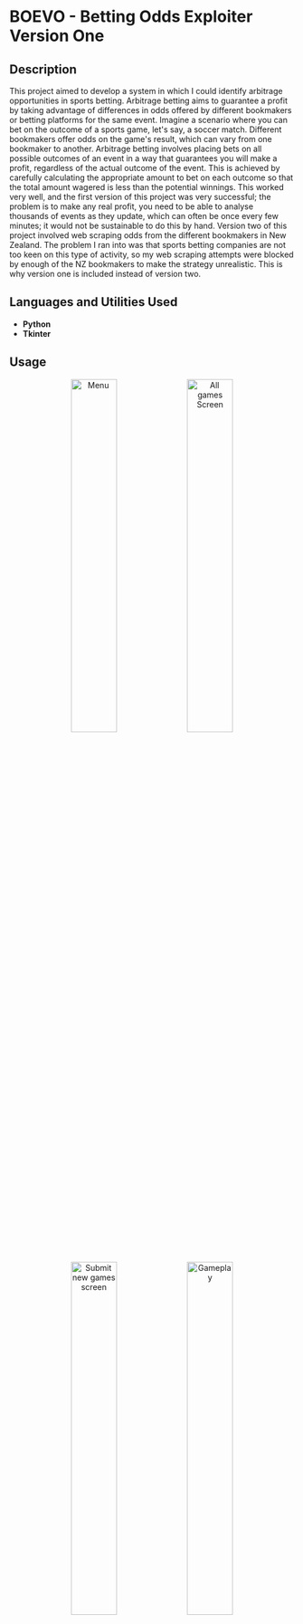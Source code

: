 <h1>BOEVO - Betting Odds Exploiter Version One</h1>



<h2>Description</h2>
This project aimed to develop a system in which I could identify arbitrage opportunities in sports betting. Arbitrage betting aims to guarantee a profit by taking advantage of differences in odds offered by different bookmakers or betting platforms for the same event. Imagine a scenario where you can bet on the outcome of a sports game, let's say, a soccer match. Different bookmakers offer odds on the game's result, which can vary from one bookmaker to another. Arbitrage betting involves placing bets on all possible outcomes of an event in a way that guarantees you will make a profit, regardless of the actual outcome of the event. This is achieved by carefully calculating the appropriate amount to bet on each outcome so that the total amount wagered is less than the potential winnings.
This worked very well, and the first version of this project was very successful; the problem is to make any real profit, you need to be able to analyse thousands of events as they update, which can often be once every few minutes; it would not be sustainable to do this by hand. Version two of this project involved web scraping odds from the different bookmakers in New Zealand. The problem I ran into was that sports betting companies are not too keen on this type of activity, so my web scraping attempts were blocked by enough of the NZ bookmakers to make the strategy unrealistic. This is why version one is included instead of version two.

<br />


<h2>Languages and Utilities Used</h2>

- <b>Python</b> 
- <b>Tkinter</b>

<h2>Usage</h2>

<p align="center">
  <img src="https://i.imgur.com/SZWdLhF.png" height="40%" width="40%" alt="Menu"/>
<img src="https://i.imgur.com/tUqrwjG.png" height="40%" width="40%" alt="All games Screen"/>


<br />


<img src="https://i.imgur.com/Ei0bkUj.png" height="40%" width="40%" alt="Submit new games screen"/>
  <img src="https://i.imgur.com/rF2nuYc.png" height="40%" width="40%" alt="Gameplay"/>
<br />

<br />

